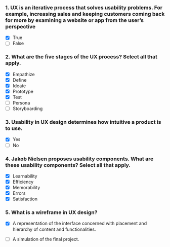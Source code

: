 ### 1. UX is an iterative process that solves usability problems. For example, increasing sales and keeping customers coming back for more by examining a website or app from the user’s perspective

- [x] True
- [ ] False

### 2. What are the five stages of the UX process? Select all that apply.

- [x] Empathize
- [x] Define
- [x] Ideate
- [x] Prototype
- [x] Test
- [ ] Persona
- [ ] Storyboarding

### 3. Usability in UX design determines how intuitive a product is to use.

- [x] Yes
- [ ] No

### 4. Jakob Nielsen proposes usability components. What are these usability components? Select all that apply.

- [x] Learnability
- [x] Efficiency
- [x] Memorability
- [x] Errors
- [x] Satisfaction

### 5. What is a wireframe in UX design? 

- [x] A representation of the interface concerned with placement and hierarchy of content and functionalities.
- [ ] A simulation of the final project.

 